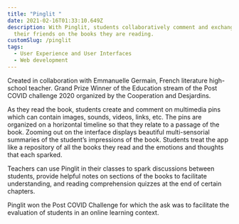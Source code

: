 ```yaml
---
title: "Pinglit "
date: 2021-02-16T01:33:10.649Z
description: With Pinglit, students collaboratively comment and exchange with
  their friends on the books they are reading.
customSlug: /pinglit
tags:
  - User Experience and User Interfaces
  - Web development
---
```

Created in collaboration with Emmanuelle Germain, French literature high-school teacher.
Grand Prize Winner of the Education stream of the Post COVID challenge 2020 organized by the Cooperation and Desjardins.

As they read the book, students create and comment on multimedia pins which can contain images, sounds, videos, links, etc. The pins are organized on a horizontal timeline so that they relate to a passage of the book. Zooming out on the interface displays beautiful multi-sensorial summaries of the student’s impressions of the book. Students treat the app like a repository of all the books they read and the emotions and thoughts that each sparked.

Teachers can use Pinglit in their classes to spark discussions between students, provide helpful notes on sections of the books to facilitate understanding, and reading comprehension quizzes at the end of certain chapters.

Pinglit won the Post COVID Challenge for which the ask was to facilitate the evaluation of students in an online learning context.
